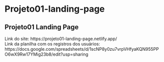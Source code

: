 # Projeto01-landing-page
<h2>Projeto01 Landing Page</h2>
Link do site: https://projeto01-landing-page.netlify.app/ 
<br>
Link da planilha com os registros dos usuários: https://docs.google.com/spreadsheets/d/1scNP8y0zu7vrpVHfyaKQN955PPO6wX9Rw17YMig23b8/edit?usp=sharing
